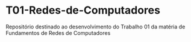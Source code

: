 # T01-Redes-de-Computadores
Repositório destinado ao desenvolvimento do Trabalho 01 da matéria de Fundamentos de Redes de Computadores
